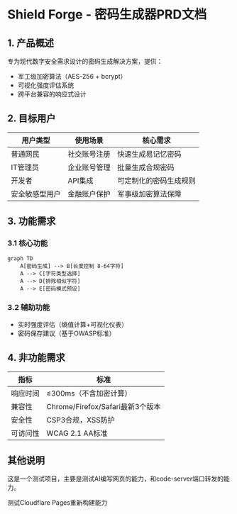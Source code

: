 # Shield Forge - 密码生成器PRD文档

## 1. 产品概述
专为现代数字安全需求设计的密码生成解决方案，提供：
- 军工级加密算法（AES-256 + bcrypt）
- 可视化强度评估系统
- 跨平台兼容的响应式设计

## 2. 目标用户
| 用户类型         | 使用场景                 | 核心需求                      |
|------------------|--------------------------|-----------------------------|
| 普通网民         | 社交账号注册            | 快速生成易记忆密码           |
| IT管理员         | 企业账号管理            | 批量生成合规密码             |
| 开发者           | API集成                 | 可定制化的密码生成规则       |
| 安全敏感型用户   | 金融账户保护            | 军事级加密算法保障           |

## 3. 功能需求
### 3.1 核心功能
```mermaid
graph TD
    A[密码生成] --> B[长度控制 8-64字符]
    A --> C[字符类型选择]
    A --> D[排除相似字符]
    A --> E[密码模式预设]
```

### 3.2 辅助功能
- 实时强度评估（熵值计算+可视化仪表）
- 密码保存建议（基于OWASP标准）


## 4. 非功能需求
| 指标           | 标准                      |
|----------------|--------------------------|
| 响应时间       | ≤300ms（不含加密计算）    |
| 兼容性         | Chrome/Firefox/Safari最新3个版本 |
| 安全性         | CSP3合规，XSS防护         |
| 可访问性       | WCAG 2.1 AA标准          |

## 其他说明
这是一个测试项目，主要是测试AI编写网页的能力，和code-server端口转发的能力。

测试Cloudflare Pages重新构建能力